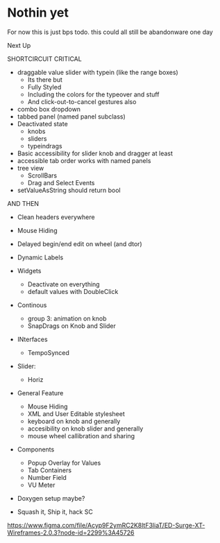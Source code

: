 # Nothin yet

For now this is just bps todo. this could all still be abandonware one day

Next Up

SHORTCIRCUIT CRITICAL

- draggable value slider with typein (like the range boxes)
    - Its there but
    - Fully Styled
    - Including the colors for the typeover and stuff
    - And click-out-to-cancel gestures also
- combo box dropdown
- tabbed panel (named panel subclass)
- Deactivated state
    - knobs
    - sliders
    - typeindrags
- Basic accessibility for slider knob and dragger at least
- accessible tab order works with named panels
- tree view
    - ScrollBars
    - Drag and Select Events
- setValueAsString should return bool

AND THEN

- Clean headers everywhere
- Mouse Hiding
- Delayed begin/end edit on wheel (and dtor)
- Dynamic Labels

- Widgets
    - Deactivate on everything
    - default values with DoubleClick

- Continous
    - group 3: animation on knob
    - SnapDrags on Knob and Slider
- INterfaces
    - TempoSynced
- Slider:
    - Horiz
- General Feature
    - Mouse Hiding
    - XML and User Editable stylesheet
    - keyboard on knob and generally
    - accesibility on knob slider and generally
    - mouse wheel callibration and sharing

- Components
    - Popup Overlay for Values
    - Tab Containers
    - Number Field
    - VU Meter
- Doxygen setup maybe?

- Squash it, Ship it, hack SC

https://www.figma.com/file/Acyp9F2ymRC2K8ltF3liaT/ED-Surge-XT-Wireframes-2.0.3?node-id=2299%3A45726
